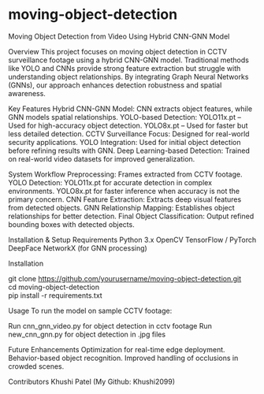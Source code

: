 # moving-object-detection
Moving Object Detection from Video Using Hybrid CNN-GNN Model

Overview
This project focuses on moving object detection in CCTV surveillance footage using a hybrid CNN-GNN model. Traditional methods like YOLO and CNNs provide strong feature extraction but struggle with understanding object relationships. By integrating Graph Neural Networks (GNNs), our approach enhances detection robustness and spatial awareness.

Key Features
Hybrid CNN-GNN Model: CNN extracts object features, while GNN models spatial relationships.
YOLO-based Detection:
YOLO11x.pt – Used for high-accuracy object detection.
YOLO8x.pt – Used for faster but less detailed detection.
CCTV Surveillance Focus: Designed for real-world security applications.
YOLO Integration: Used for initial object detection before refining results with GNN.
Deep Learning-based Detection: Trained on real-world video datasets for improved generalization.

System Workflow
Preprocessing: Frames extracted from CCTV footage.
YOLO Detection:
YOLO11x.pt for accurate detection in complex environments.
YOLO8x.pt for faster inference when accuracy is not the primary concern.
CNN Feature Extraction: Extracts deep visual features from detected objects.
GNN Relationship Mapping: Establishes object relationships for better detection.
Final Object Classification: Output refined bounding boxes with detected objects.

Installation & Setup
Requirements
Python 3.x
OpenCV
TensorFlow / PyTorch
DeepFace
NetworkX (for GNN processing)

Installation

git clone https://github.com/yourusername/moving-object-detection.git  
cd moving-object-detection  
pip install -r requirements.txt  

Usage
To run the model on sample CCTV footage:

Run cnn_gnn_video.py for object detection in cctv footage 
Run new_cnn_gnn.py for object detection in .jpg files

Future Enhancements
Optimization for real-time edge deployment.
Behavior-based object recognition.
Improved handling of occlusions in crowded scenes.

Contributors
Khushi Patel (My Github: Khushi2099)




